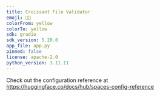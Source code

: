 ```yaml
---
title: Croissant File Validator
emoji: 🔎🥐
colorFrom: yellow
colorTo: yellow
sdk: gradio
sdk_version: 5.20.0
app_file: app.py
pinned: false
license: apache-2.0
python_version: 3.11.11
---
```


Check out the configuration reference at https://huggingface.co/docs/hub/spaces-config-reference
